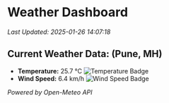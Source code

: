 
# Weather Dashboard

_Last Updated: 2025-01-26 14:07:18_

## Current Weather Data: (Pune, MH)
- **Temperature:** 25.7 °C ![Temperature Badge](https://img.shields.io/badge/Temperature-Medium%20Temp-green)
- **Wind Speed:** 6.4 km/h ![Wind Speed Badge](https://img.shields.io/badge/Wind%20Speed-Low%20Wind-blue)

*Powered by Open-Meteo API*
